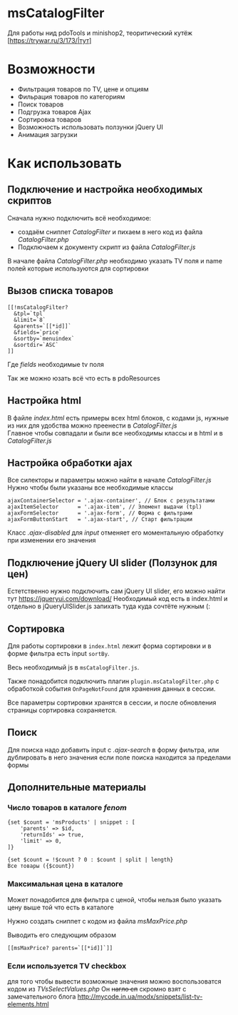 # msCatalogFilter
Для работы нид pdoTools и minishop2, теоритический кутёж [https://trywar.ru/3/173/|тут]

# Возможности
- Фильтрация товаров по TV, цене и опциям
- Фильрация товаров по категориям
- Поиск товаров
- Подгрузка товаров Ajax
- Сортировка товаров
- Возможность использовать ползунки jQuery UI
- Анимация загрузки

# Как использовать
## Подключение и настройка необходимых скриптов
Сначала нужно подключить всё необходимое:

* создаём сниппет _CatalogFilter_ и пихаем в него код из файла _CatalogFilter.php_
* Подключаем к документу скрипт из файла _CatalogFilter.js_

В начале файла _CatalogFilter.php_ необходимо указать TV поля и name полей которые используются для сортировки

## Вызов списка товаров
```
[[!msCatalogFilter?
  &tpl=`tpl`
  &limit=`8`
  &parents=`[[*id]]`
  &fields=`price`
  &sortby=`menuindex`
  &sortdir=`ASC`
]]
```
Где _fields_ необходимые tv поля

Так же можно юзать всё что есть в pdoResources

## Настройка html
В файле _index.html_ есть примеры всех html блоков, с кодами js, нужные из них для удобства можно преенести в  _CatalogFilter.js_  
Главное чтобы совпадали и были все необходимы классы и в html и в  _CatalogFilter.js_

## Настройка обработки ajax
Все силекторы и параметры можно найти в начале _CatalogFilter.js_
Нужно чтобы были указаны все необходимые классы
```
ajaxContainerSelector = '.ajax-container', // Блок с результатами
ajaxItemSelector      = '.ajax-item', // Элемент выдачи (tpl)
ajaxFormSelector      = '.ajax-form', // Форма с фильтрами
ajaxFormButtonStart   = '.ajax-start', // Старт фильтрации
```
Класс _.ajax-disabled_ для _input_ отменяет его моментальную обработку при изменении его значения

## Подключение jQuery UI slider (Ползунок для цен)
Естетственно нужно подключить сам jQuery UI slider, его можно найти тут https://jqueryui.com/download/
Необходимый код есть в index.html и отдельно в jQueryUISlider.js запихать туда куда сочтёте нужным (:

## Сортировка
Для работы сортировки в `index.html` лежит форма сортировки и в форме фильтра есть input `sortBy`.

Весь необходимый js в `msCatalogFilter.js`.

Также понадобится подключить плагин `plugin.msCatalogFilter.php` с обработкой события `OnPageNotFound` для хранения данных в сессии.

Все параметры сортировки хранятся в сессии, и после обновления страницы сортировка сохраняется.

## Поиск
Для поиска надо добавить input с _.ajax-search_ в форму фильтра, или дублировать в него значения если поле поиска находится за пределами формы

## Дополнительные материалы
### Число товаров в каталоге _fenom_
```
{set $count = 'msProducts' | snippet : [
    'parents' => $id,
    'returnIds' => true,
    'limit' => 0,
]}

{set $count = !$count ? 0 : $count | split | length}
Все товары ({$count})
```

### Максимальная цена в каталоге
Может понадобится для фильтра с ценой, чтобы нельзя было указать цену выше той что есть в каталоге

Нужно создать сниппет с кодом из файла _msMaxPrice.php_

Выводить его следующим образом

```
[[msMaxPrice? parents=`[[*id]]`]]
```

### Если используется TV checkbox

для того чтобы вывести возможные значения можно воспользоватся кодом из _TVsSelectValues.php_
Он <strike>нагло сп</strike> скромно взят с замечательного блога http://mycode.in.ua/modx/snippets/list-tv-elements.html
